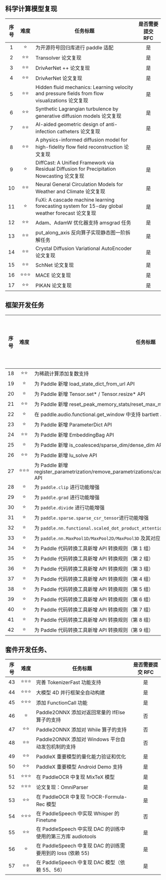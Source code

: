 ## 科学计算模型复现

| 序号 |   难度    | 任务标题                                                                                        | 是否需要提交 RFC |
| :--: | :-------: | ----------------------------------------------------------------------------------------------- | :--------------: |
|  1   |    ⭐     | 为开源符号回归库进行 paddle 适配                                                                |        是        |
|  2   |  ⭐️⭐️   | Transolver 论文复现                                                                             |        是        |
|  3   |  ⭐️⭐️   | DrivAerNet ++ 论文复现                                                                          |        是        |
|  4   |  ⭐️⭐️   | DrivAerNet 论文复现                                                                             |        是        |
|  5   |  ⭐️⭐️   | Hidden fluid mechanics: Learning velocity and pressure fields from flow visualizations 论文复现 |        是        |
|  6   |  ⭐️⭐️   | Synthetic Lagrangian turbulence by generative diffusion models 论文复现                         |        是        |
|  7   |  ⭐️⭐️   | AI-aided geometric design of anti-infection catheters 论文复现                                  |        是        |
|  8   |  ⭐️⭐️   | A physics-informed diffusion model for high-fidelity flow field reconstruction 论文复现         |        是        |
|  9   |    ⭐     | DiffCast: A Unified Framework via Residual Diffusion for Precipitation Nowcasting 论文复现      |        是        |
|  10  |  ⭐️⭐️   | Neural General Circulation Models for Weather and Climate 论文复现                              |        是        |
|  11  |    ⭐     | FuXi: A cascade machine learning forecasting system for 15-day global weather forecast 论文复现 |        是        |
|  12  |  ⭐️⭐️   | Adam、AdamW 优化器支持 amsgrad 任务                                                             |        是        |
|  13  |  ⭐️⭐️   | put_along_axis 反向算子实现静态图一阶拆解任务                                                   |        是        |
|  14  |  ⭐️⭐️   | Crystal Diffusion Variational AutoEncoder 论文复现                                              |        是        |
|  15  |  ⭐️⭐️   | SchNet 论文复现                                                                                 |        是        |
|  16  | ⭐️⭐️⭐️ | MACE 论文复现                                                                                   |        是        |
|  17  |  ⭐️⭐️   | PIKAN 论文复现                                                                                  |        是        |

## 框架开发任务

| 序号 |  难度  | 任务标题                                                                                                       | 是否需要提交 RFC |
| :--: | :----: | -------------------------------------------------------------------------------------------------------------- | :--------------: |
|  18  | ⭐️⭐️ | 为稀疏计算添加复数支持                                                                                         |        否        |
|  19  |   ⭐   | 为 Paddle 新增 load_state_dict_from_url API                                                                    |        是        |
|  20  |   ⭐   | 为 Paddle 新增 Tensor.set* / Tensor.resize* API                                                                |        是        |
|  21  |  ⭐⭐  | 为 Paddle 新增 reset_peak_memory_stats/reset_max_memory_allocated/memory_stats API                             |        是        |
|  22  |   ⭐   | 在 paddle.audio.functional.get_window 中支持 bartlett 、 kaiser 和 nuttall 窗函数                              |        是        |
|  23  |   ⭐   | 为 Paddle 新增 ParameterDict API                                                                               |        是        |
|  24  |  ⭐⭐  | 为 Paddle 新增 EmbeddingBag API                                                                                |        是        |
|  25  |   ⭐   | 为 Paddle 新增 is_coalesced/sparse_dim/dense_dim API                                                           |        是        |
|  26  |  ⭐⭐  | 为 Paddle 新增 lu_solve API                                                                                    |        是        |
|  27  | ⭐⭐⭐ | 为 Paddle 新增 register_parametrization/remove_parametrizations/cached/ParametrizationList/is_parametrized API |        是        |
|  28  |   ⭐   | 为 `paddle.clip` 进行功能增强                                                                                  |        否        |
|  29  |   ⭐   | 为 `paddle.grad` 进行功能增强                                                                                  |        否        |
|  30  |   ⭐   | 为 `paddle.divide` 进行功能增强                                                                                |        否        |
|  31  |   ⭐   | 为 `paddle.sparse.sparse_csr_tensor`进行功能增强                                                               |        否        |
|  32  |   ⭐   | 为 `paddle.nn.functional.scaled_dot_product_attention` 进行功能增强                                            |        否        |
|  33  |   ⭐   | 为 `paddle.nn.MaxPool1D/MaxPool2D/MaxPool3D` 及其对应 functional API 增加 dilation 参数                        |        否        |
|  34  |   ⭐   | 为 Paddle 代码转换工具新增 API 转换规则（第 1 组）                                                             |        否        |
|  35  |   ⭐   | 为 Paddle 代码转换工具新增 API 转换规则（第 2 组）                                                             |        否        |
|  36  |   ⭐   | 为 Paddle 代码转换工具新增 API 转换规则（第 3 组）                                                             |        否        |
|  37  |   ⭐   | 为 Paddle 代码转换工具新增 API 转换规则（第 4 组）                                                             |        否        |
|  38  |   ⭐   | 为 Paddle 代码转换工具新增 API 转换规则（第 5 组）                                                             |        否        |
|  39  |   ⭐   | 为 Paddle 代码转换工具新增 API 转换规则（第 6 组）                                                             |        否        |
|  40  |   ⭐   | 为 Paddle 代码转换工具新增 API 转换规则（第 7 组）                                                             |        否        |
|  41  |   ⭐   | 为 Paddle 代码转换工具新增 API 转换规则（第 8 组）                                                             |        否        |
|  42  |   ⭐   | 为 Paddle 代码转换工具新增 API 转换规则（第 9 组）                                                             |        否        |

## 套件开发任务、

| 序号 |   难度    | 任务标题                                          | 是否需要提交 RFC |
| :--: | :-------: | ------------------------------------------------- | :--------------: |
|  43  | ⭐⭐️⭐️  | 完善 TokenizerFast 功能支持                       |        是        |
|  44  | ⭐️⭐️⭐️ | 大模型 4D 并行框架全自动构建                      |        是        |
|  45  | ⭐️⭐️⭐️ | 添加 FunctionCall 功能                            |        是        |
|  46  |    ⭐     | Paddle2ONNX 添加对返回常量的 IfElse 算子的支持    |        否        |
|  47  |  ⭐️⭐️   | Paddle2ONNX 添加对 While 算子的支持               |        否        |
|  48  |   ⭐⭐️   | Paddle2ONNX 添加对 Windows 平台自动发包机制的支持 |        否        |
|  49  |  ⭐️⭐️   | PaddleX 重要模型的量化能力验证和优化              |        是        |
|  50  |  ⭐️⭐️   | PaddleX 重要模型 Android Demo 支持                |        是        |
|  51  | ⭐️⭐️⭐️ | 在 PaddleOCR 中复现 MixTeX 模型                   |        是        |
|  52  | ⭐️⭐️⭐️ | 论文复现：OmniParser                              |        是        |
|  53  |  ⭐️⭐️   | 在 PaddleOCR 中复现 TrOCR-Formula-Rec 模型        |        是        |
|  54  | ⭐️⭐️⭐️ | 在 PaddleSpeech 中实现 Whisper 的 Finetune        |        否        |
|  55  | ⭐️⭐️    | 在 PaddleSpeech 中实现 DAC 的训练中使用的第三方库 audiotools |        是        |
|  56  | ⭐️      | 在 PaddleSpeech 中复现 DAC 的训练需要用到的 loss (依赖 55)   |        是        |
|  57  | ⭐️⭐️    | 在 PaddleSpeech 中复现 DAC 模型（依赖 55、56）      |        是        |
